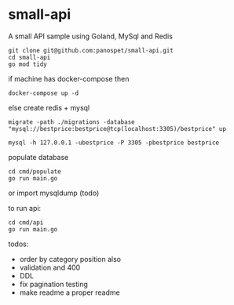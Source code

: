 # small-api
A small API sample using Goland, MySql and Redis

```
git clone git@github.com:panospet/small-api.git
cd small-api
go mod tidy
```

if machine has docker-compose then
```
docker-compose up -d
```
else create redis + mysql

```
migrate -path ./migrations -database "mysql://bestprice:bestprice@tcp(localhost:3305)/bestprice" up
```


```
mysql -h 127.0.0.1 -ubestprice -P 3305 -pbestprice bestprice
```

populate database
```
cd cmd/populate
go run main.go
```
or import mysqldump (todo)


to run api:
```
cd cmd/api
go run main.go
```

todos:
- order by category position also
- validation and 400
- DDL
- fix pagination testing
- make readme a proper readme